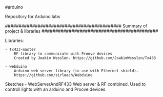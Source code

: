 #arduino

Repository for Arduino labs

###########################################
Summary of project & libraries
###########################################

Libraries:

	- Tx433-master
		RF library to communicate with Proove devices
		Created by Joakim Wesslen. https://github.com/JoakimWesslen/Tx433
	   
	- webduino
		Arduino web server library (to use with Ethernet shield).
		https://github.com/sirleech/Webduino
		
	
Sketches
	- WebServerAndRF433
		Web server & RF combined. 
		Used to controll lights with an arduino and Proove devices
	
	
